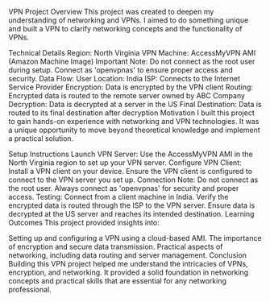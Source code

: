 
VPN Project
Overview
This project was created to deepen my understanding of networking and VPNs. I aimed to do something unique and built a VPN to clarify networking concepts and the functionality of VPNs.

Technical Details
Region: North Virginia
VPN Machine: AccessMyVPN AMI (Amazon Machine Image)
Important Note: Do not connect as the root user during setup. Connect as 'openvpnas' to ensure proper access and security.
Data Flow:
User Location: India
ISP: Connects to the Internet Service Provider
Encryption: Data is encrypted by the VPN client
Routing: Encrypted data is routed to the remote server owned by ABC Company
Decryption: Data is decrypted at a server in the US
Final Destination: Data is routed to its final destination after decryption
Motivation
I built this project to gain hands-on experience with networking and VPN technologies. It was a unique opportunity to move beyond theoretical knowledge and implement a practical solution.

Setup Instructions
Launch VPN Server: Use the AccessMyVPN AMI in the North Virginia region to set up your VPN server.
Configure VPN Client:
Install a VPN client on your device.
Ensure the VPN client is configured to connect to the VPN server you set up.
Connection Note:
Do not connect as the root user.
Always connect as 'openvpnas' for security and proper access.
Testing:
Connect from a client machine in India.
Verify the encrypted data is routed through the ISP to the VPN server.
Ensure data is decrypted at the US server and reaches its intended destination.
Learning Outcomes
This project provided insights into:

Setting up and configuring a VPN using a cloud-based AMI.
The importance of encryption and secure data transmission.
Practical aspects of networking, including data routing and server management.
Conclusion
Building this VPN project helped me understand the intricacies of VPNs, encryption, and networking. It provided a solid foundation in networking concepts and practical skills that are essential for any networking professional.
